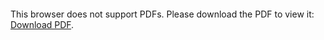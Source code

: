 <object data="https://github.com/VISHAL-RAJ-ROY/Unsupervised-Extractive-Legal-Document-Summarization/blob/master/IR%20Group9%20Report.pdf" type="application/pdf" width="700px" height="700px">
    <embed src="https://github.com/VISHAL-RAJ-ROY/Unsupervised-Extractive-Legal-Document-Summarization/blob/master/IR%20Group9%20Report.pdf">
        <p>This browser does not support PDFs. Please download the PDF to view it: <a href="https://github.com/VISHAL-RAJ-ROY/Unsupervised-Extractive-Legal-Document-Summarization/blob/master/IR%20Group9%20Report.pdf">Download PDF</a>.</p>
    </embed>
</object>
